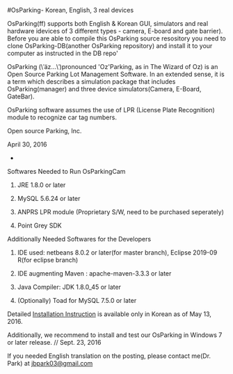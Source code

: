 #OsParking- Korean, English, 3 real devices

OsParking(ff) supports both English & Korean GUI, simulators and real hardware idevices of 3 different types - camera, E-board and gate barrier). Before you are able to compile this OsParking source resository you need to clone OsParking-DB(another OsParking repository) and install it to your computer as instructed in the DB repo'

OsParking (\ˈäz...\ˈ)pronounced 'Oz'Parking, as in The Wizard of Oz) is an Open Source Parking Lot Management Software. In an extended sense, it is a term which describes a simulation package that includes OsParking(manager) and three device simulators(Camera, E-Board, GateBar).

OsParking software assumes the use of LPR (License Plate Recognition) module to recognize car tag numbers.

Open source Parking, Inc.

April 30, 2016

-

Softwares Needed to Run OsParkingCam

1. JRE 1.8.0 or later

2. MySQL 5.6.24 or later

3. ANPRS LPR module (Proprietary S/W, need to be purchased seperately)

4. Point Grey SDK 

Additionally Needed Softwares for the Developers

1. IDE used: netbeans 8.0.2 or later(for master branch), 
Eclipse 2019-09 R(for eclipse branch)

2. IDE augmenting Maven : apache-maven-3.3.3 or later

3. Java Compiler: JDK 1.8.0_45 or later

4. (Optionally) Toad for MySQL 7.5.0 or later

Detailed [Installation Instruction](http://www.osparking.com/bbs/board.php?tbl=bbs3&mode=VIEW&num=60&category=&findType=&findWord=&sort1=&sort2=&it_id=&shop_flag=&mobile_flag=&page=1) is available only in Korean as of May 13, 2016.

Additionally, we recommend to install and test our OsParking in Windows 7 or later release. // Sept. 23, 2016

If you needed English translation on the posting, please contact me(Dr. Park) at jbpark03@gmail.com
